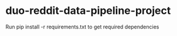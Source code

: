# duo-reddit-data-pipeline-project

Run pip install -r requirements.txt to get required dependencies